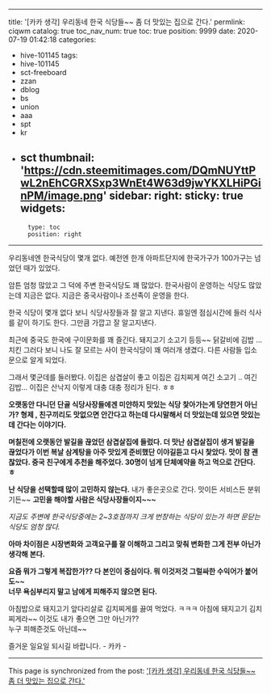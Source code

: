 
---
title: '[카카 생각]  우리동네  한국 식당들~~   좀 더 맛있는 집으로 간다.'
permlink: ciqwm
catalog: true
toc_nav_num: true
toc: true
position: 9999
date: 2020-07-19 01:42:18
categories:
- hive-101145
tags:
- hive-101145
- sct-freeboard
- zzan
- dblog
- bs
- union
- aaa
- spt
- kr
- sct
thumbnail: 'https://cdn.steemitimages.com/DQmNUYttPwL2nEhCGRXSxp3WnEt4W63d9jwYKXLHiPGinPM/image.png'
sidebar:
    right:
        sticky: true
widgets:
    -
        type: toc
        position: right
---


우리동네엔 한국식당이 몇개 없다. 
예전엔  한개 아파트단지에  한국가구가 
100가구는 넘었던 때가 있었다.  

암튼 엄청 많았고 그 덕에 주변 한국식당도 꽤 많았다. 
한국사람이 운영하는 식당도 많았는데 지금은 없다.
지금은 중국사람이나 조선족이 운영을 한다. 
 
한국 식당이 몇개 없다 보니  식당사장들과 
잘 알고 지낸다. 휴일엔 점심시간에 들러 
식사를 같이 하기도 한다.  그만큼 가깝고 잘 알고지낸다.

최근에 중국도 한국에  구이문화를 꽤 즐긴다. 
돼지고기 소고기 등등~~ 닭갈비에 김밥 ... 치킨
그러다 보니 나도 잘 모르는 사이 한국식당이 
꽤 여러개 생겼다. 다른 사람들 입소문으로 알게 되었다. 

그래서 몇군데를 들러봤다. 
이집은 삼겹살이 좋고 이집은 김치찌게
여긴 소고기 .. 여긴 김밥...  이집은 산낙지
이렇게 대충 대충 정리가 된다.  ㅎㅎ

**오랫동안 다니던  단골 식당사장들에겐 미얀하지 
맛있는 식당 찿아가는게 당연한거 아닌가?
형제 , 친구끼리도 맛없으면 안간다고 하는데
다시말해서  더 맛있는데 있으면 맛있는데 간다는 이야기다.**

**며칠전에 오랫동안 발길을 끊었던 삼겹살집에 들렀다. 
더 맛난 삼겹살집이 생겨 발길을 끊었다가 
이번 복날 삼계탕을 아주 맛있게 준비했단 이야길듣고 다시 찿았다.
맛이 참 괜찮았다.  중국 친구에게 추천을 해주었다. 
 30명이 넘게 단체예약을 하고 먹으로 간단다.  ㅎ**


**난 식당을 선택할때 많이 고민하지 않는다.** 
내가 좋은곳으로 간다.  맛이든 서비스든 분위기든~~
**고민을 해야할 사람은 식당사장들이지~~~**

*지금도 주변에 한국식당중에는 2~3호점까지 크게 번창하는 
식당이 있는가 하면 문닫는 식당도 엄청 많다.*

**아마 차이점은 시장변화와 고객요구를 잘 이해하고 
그리고 맞춰 변화한 그게  전부 아닌가 생각해 본다.** 

**요즘 뭐가 그렇게 복잡한가??  다 본인이 중심이다. 
뭐 이것저것 그럴싸한 수익어가 붙어도~~  
너무 욕심부리지 말고 남에게 피해주지 않으면 된다.** 

아침밥으로 돼지고기 앞다리살로  김치찌게를 끓여 먹었다. 
ㅋㅋㅋ 아침에 돼지고기 김치찌게라~~
이것도 내가 좋으면 그만 아닌가??  
누구 피해준것도 아닌데~~  

즐거운 일요일 되시길 바랍니다. - 카카 -

- - -

This page is synchronized from the post: ['[카카 생각]  우리동네  한국 식당들~~   좀 더 맛있는 집으로 간다.'](https://steemit.com/@successgr/ciqwm)
